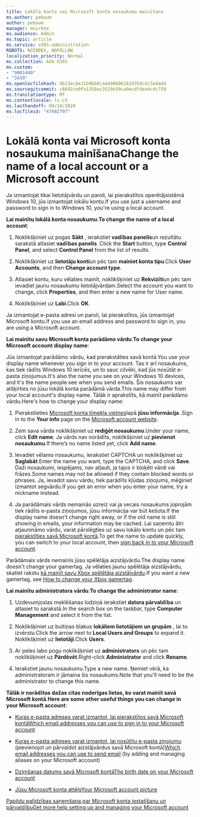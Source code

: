 ```yaml
---
title: Lokālā konta vai Microsoft konta nosaukuma mainīšana
ms.author: pebaum
author: pebaum
manager: mnirkhe
ms.audience: Admin
ms.topic: article
ms.service: o365-administration
ROBOTS: NOINDEX, NOFOLLOW
localization_priority: Normal
ms.collection: Adm_O365
ms.custom:
- "9001440"
- "3439"
ms.openlocfilehash: db13ecbe31b9bb0ca4a98b061619358c6c5edadd
ms.sourcegitcommit: c6692ce0fa1358ec3529e59ca0ecdfdea4cdc759
ms.translationtype: MT
ms.contentlocale: lv-LV
ms.lasthandoff: 09/14/2020
ms.locfileid: "47682797"
---
```

# <a name="change-the-name-of-a-local-account-or-a-microsoft-account"></a><span data-ttu-id="6bfa1-102">Lokālā konta vai Microsoft konta nosaukuma mainīšana</span><span class="sxs-lookup"><span data-stu-id="6bfa1-102">Change the name of a local account or a Microsoft account</span></span>

<span data-ttu-id="6bfa1-103">Ja izmantojat tikai lietotājvārdu un paroli, lai pierakstītos operētājsistēmā Windows 10, jūs izmantojat lokālu kontu.</span><span class="sxs-lookup"><span data-stu-id="6bfa1-103">If you use just a username and password to sign in to Windows 10, you're using a local account.</span></span> 

<span data-ttu-id="6bfa1-104">**Lai mainītu lokālā konta nosaukumu**:</span><span class="sxs-lookup"><span data-stu-id="6bfa1-104">**To change the name of a local account**:</span></span>

1. <span data-ttu-id="6bfa1-105">Noklikšķiniet uz pogas **Sākt** , ierakstiet **vadības panelis**un rezultātu sarakstā atlasiet **vadības panelis** .</span><span class="sxs-lookup"><span data-stu-id="6bfa1-105">Click the **Start** button, type **Control Panel**, and select **Control Panel** from the list of results.</span></span>

2. <span data-ttu-id="6bfa1-106">Noklikšķiniet uz **lietotāju konti**un pēc tam **mainiet konta tipu**.</span><span class="sxs-lookup"><span data-stu-id="6bfa1-106">Click **User Accounts**, and then **Change account type**.</span></span>

3. <span data-ttu-id="6bfa1-107">Atlasiet kontu, kuru vēlaties mainīt, noklikšķiniet uz **Rekvizīti**un pēc tam ievadiet jaunu nosaukumu lietotājvārdam.</span><span class="sxs-lookup"><span data-stu-id="6bfa1-107">Select the account you want to change, click **Properties**, and then enter a new name for User name.</span></span>

4. <span data-ttu-id="6bfa1-108">Noklikšķiniet uz **Labi**.</span><span class="sxs-lookup"><span data-stu-id="6bfa1-108">Click **OK**.</span></span>

<span data-ttu-id="6bfa1-109">Ja izmantojat e-pasta adresi un paroli, lai pierakstītos, jūs izmantojat Microsoft kontu.</span><span class="sxs-lookup"><span data-stu-id="6bfa1-109">If you use an email address and password to sign in, you are using a Microsoft account.</span></span>

<span data-ttu-id="6bfa1-110">**Lai mainītu savu Microsoft konta parādāmo vārdu**:</span><span class="sxs-lookup"><span data-stu-id="6bfa1-110">**To change your Microsoft account display name**:</span></span>

<span data-ttu-id="6bfa1-111">Jūs izmantojat parādāmo vārdu, kad pierakstāties savā kontā.</span><span class="sxs-lookup"><span data-stu-id="6bfa1-111">You use your display name whenever you sign in to your account.</span></span> <span data-ttu-id="6bfa1-112">Tas ir arī nosaukums, kas tiek rādīts Windows 10 ierīcēs, un to sauc cilvēki, kad jūs nosūtāt e-pasta ziņojumus.</span><span class="sxs-lookup"><span data-stu-id="6bfa1-112">It's also the name you see on your Windows 10 devices, and it's the name people see when you send emails.</span></span> <span data-ttu-id="6bfa1-113">Šis nosaukums var atšķirties no jūsu lokālā konta parādāmā vārda.</span><span class="sxs-lookup"><span data-stu-id="6bfa1-113">This name may differ from your local account's display name.</span></span> <span data-ttu-id="6bfa1-114">Tālāk ir aprakstīts, kā mainīt parādāmo vārdu.</span><span class="sxs-lookup"><span data-stu-id="6bfa1-114">Here's how to change your display name:</span></span>

1. <span data-ttu-id="6bfa1-115">Pierakstieties [Microsoft konta tīmekļa vietnes](https://account.microsoft.com/)lapā **jūsu informācija** .</span><span class="sxs-lookup"><span data-stu-id="6bfa1-115">Sign in to the **Your info** page on the [Microsoft account website](https://account.microsoft.com/).</span></span>

2. <span data-ttu-id="6bfa1-116">Zem sava vārda noklikšķiniet uz **rediģēt nosaukumu**.</span><span class="sxs-lookup"><span data-stu-id="6bfa1-116">Under your name, click **Edit name**.</span></span> <span data-ttu-id="6bfa1-117">Ja vārds nav norādīts, noklikšķiniet uz **pievienot nosaukumu**.</span><span class="sxs-lookup"><span data-stu-id="6bfa1-117">If there’s no name listed yet, click **Add name**.</span></span> 

3. <span data-ttu-id="6bfa1-118">Ievadiet vēlamo nosaukumu, ierakstiet CAPTCHA un noklikšķiniet uz **Saglabāt**.</span><span class="sxs-lookup"><span data-stu-id="6bfa1-118">Enter the name you want, type the CAPTCHA, and click **Save**.</span></span> <span data-ttu-id="6bfa1-119">Daži nosaukumi, iespējams, nav atļauti, ja tajos ir bloķēti vārdi vai frāzes.</span><span class="sxs-lookup"><span data-stu-id="6bfa1-119">Some names may not be allowed if they contain blocked words or phrases.</span></span> <span data-ttu-id="6bfa1-120">Ja, ievadot savu vārdu, tiek parādīts kļūdas ziņojums, mēģiniet izmantot segvārdu.</span><span class="sxs-lookup"><span data-stu-id="6bfa1-120">If you get an error when you enter your name, try a nickname instead.</span></span>

4. <span data-ttu-id="6bfa1-121">Ja parādāmais vārds nemainās uzreiz vai ja vecais nosaukums joprojām tiek rādīts e-pasta ziņojumos, jūsu informācija var būt kešota.</span><span class="sxs-lookup"><span data-stu-id="6bfa1-121">If the display name doesn't change right away, or if the old name is still showing in emails, your information may be cached.</span></span> <span data-ttu-id="6bfa1-122">Lai saņemtu ātri atjaunināmo vārdu, varat pārslēgties uz savu lokālo kontu un pēc tam [pierakstīties savā Microsoft kontā](https://account.microsoft.com/).</span><span class="sxs-lookup"><span data-stu-id="6bfa1-122">To get the name to update quickly, you can switch to your local account, then [sign back in to your Microsoft account](https://account.microsoft.com/).</span></span>

<span data-ttu-id="6bfa1-123">Parādāmais vārds nemainīs jūsu spēlētāja aizstājvārdu.</span><span class="sxs-lookup"><span data-stu-id="6bfa1-123">The display name doesn't change your gamertag.</span></span> <span data-ttu-id="6bfa1-124">Ja vēlaties jaunu spēlētāja aizstājvārdu, skatiet rakstu [kā mainīt savu Xbox spēlētāja aizstājvārdu](https://support.xbox.com/id-ID/account-management/change-xbox-live-gamertag).</span><span class="sxs-lookup"><span data-stu-id="6bfa1-124">If you want a new gamertag, see [How to change your Xbox gamertag](https://support.xbox.com/id-ID/account-management/change-xbox-live-gamertag).</span></span>

<span data-ttu-id="6bfa1-125">**Lai mainītu administratora vārdu**:</span><span class="sxs-lookup"><span data-stu-id="6bfa1-125">**To change the administrator name**:</span></span>

1. <span data-ttu-id="6bfa1-126">Uzdevumjoslas meklēšanas lodziņā ierakstiet **datora pārvaldība** un atlasiet to sarakstā.</span><span class="sxs-lookup"><span data-stu-id="6bfa1-126">In the search box on the taskbar, type **Computer Management** and select it from the list.</span></span>

2. <span data-ttu-id="6bfa1-127">Noklikšķiniet uz bultiņas blakus **lokāliem lietotājiem un grupām** , lai to izvērstu.</span><span class="sxs-lookup"><span data-stu-id="6bfa1-127">Click the arrow next to **Local Users and Groups** to expand it.</span></span> <span data-ttu-id="6bfa1-128">Noklikšķiniet uz **lietotāji**.</span><span class="sxs-lookup"><span data-stu-id="6bfa1-128">Click **Users**.</span></span>

3. <span data-ttu-id="6bfa1-129">Ar peles labo pogu noklikšķiniet uz **administrators** un pēc tam noklikšķiniet uz **Pārdēvēt**.</span><span class="sxs-lookup"><span data-stu-id="6bfa1-129">Right-click **Administrator** and click **Rename**.</span></span>

4. <span data-ttu-id="6bfa1-130">Ierakstiet jaunu nosaukumu.</span><span class="sxs-lookup"><span data-stu-id="6bfa1-130">Type a new name.</span></span> <span data-ttu-id="6bfa1-131">Ņemiet vērā, ka administratoram ir jāmaina šis nosaukums.</span><span class="sxs-lookup"><span data-stu-id="6bfa1-131">Note that you'll need to be the administrator to change this name.</span></span>

<span data-ttu-id="6bfa1-132">**Tālāk ir norādītas dažas citas noderīgas lietas, ko varat mainīt savā Microsoft kontā**.</span><span class="sxs-lookup"><span data-stu-id="6bfa1-132">**Here are some other useful things you can change in your Microsoft account**:</span></span>

- [<span data-ttu-id="6bfa1-133">Kuras e-pasta adreses varat izmantot, lai pierakstītos savā Microsoft kontā</span><span class="sxs-lookup"><span data-stu-id="6bfa1-133">Which email addresses you can use to sign in to your Microsoft account</span></span>](https://support.microsoft.com/help/4026162)

- <span data-ttu-id="6bfa1-134">[Kuras e-pasta adreses varat izmantot, lai nosūtītu e-pasta ziņojumu](https://support.microsoft.com/help/12407) (pievienojot un pārvaldot aizstājvārdus savā Microsoft kontā)</span><span class="sxs-lookup"><span data-stu-id="6bfa1-134">[Which email addresses you can use to send email](https://support.microsoft.com/help/12407) (by adding and managing aliases on your Microsoft account)</span></span>

- [<span data-ttu-id="6bfa1-135">Dzimšanas datums savā Microsoft kontā</span><span class="sxs-lookup"><span data-stu-id="6bfa1-135">The birth date on your Microsoft account</span></span>](https://support.microsoft.com/help/12411)

- [<span data-ttu-id="6bfa1-136">Jūsu Microsoft konta attēls</span><span class="sxs-lookup"><span data-stu-id="6bfa1-136">Your Microsoft account picture</span></span>](https://support.microsoft.com/help/4026790)

[<span data-ttu-id="6bfa1-137">Papildu palīdzības saņemšana par Microsoft konta iestatīšanu un pārvaldību</span><span class="sxs-lookup"><span data-stu-id="6bfa1-137">Get more help setting up and managing your Microsoft account</span></span>](https://support.microsoft.com/hub/4294457/microsoft-account-help#manage-account)